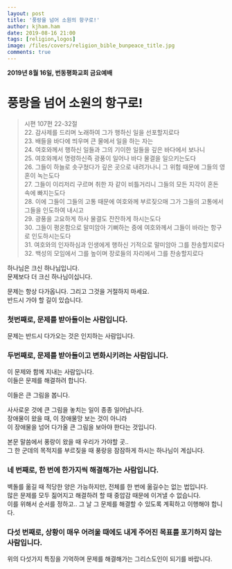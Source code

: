 ```yaml
---
layout: post
title: '풍랑을 넘어 소원의 항구로!'
author: kjham.ham
date: 2019-08-16 21:00
tags: [religion,logos]
image: /files/covers/religion_bible_bunpeace_title.jpg
comments: true
---
```


**2019년 8월 16일, 번동평화교회 금요예배**

# 풍랑을 넘어 소원의 항구로!

> 시편 107편 22-32절  
22. 감사제를 드리며 노래하여 그가 행하신 일을 선포할지로다  
23. 배들을 바다에 띄우며 큰 물에서 일을 하는 자는  
24. 여호와께서 행하신 일들과 그의 기이한 일들을 깊은 바다에서 보나니  
25. 여호와께서 명령하신즉 광풍이 일어나 바다 물결을 일으키는도다  
26. 그들이 하늘로 솟구쳤다가 깊은 곳으로 내려가나니 그 위험 때문에 그들의 영혼이 녹는도다  
27. 그들이 이리저리 구르며 취한 자 같이 비틀거리니 그들의 모든 지각이 혼돈 속에 빠지는도다  
28. 이에 그들이 그들의 고통 때문에 여호와께 부르짖으매 그가 그들의 고통에서 그들을 인도하여 내시고  
29. 광풍을 고요하게 하사 물결도 잔잔하게 하시는도다  
30. 그들이 평온함으로 말미암아 기뻐하는 중에 여호와께서 그들이 바라는 항구로 인도하시는도다  
31. 여호와의 인자하심과 인생에게 행하신 기적으로 말미암아 그를 찬송할지로다  
32. 백성의 모임에서 그를 높이며 장로들의 자리에서 그를 찬송할지로다  

하나님은 크신 하나님입니다.  
문제보다 더 크신 하나님이십니다.  

문제는 항상 다가옵니다. 그리고 그것을 거절하지 마세요.  
반드시 가야 할 길이 있습니다.  

### 첫번째로, 문제를 받아들이는 사람입니다.  
문제는 반드시 다가오는 것은 인지하는 사람입니다.  

### 두번째로, 문제를 받아들이고 변화시키려는 사람입니다.  
이 문제와 함께 지내는 사람입니다.  
이들은 문제를 해결하려 합니다.  

이들은 큰 그림을 봅니다.   

사사로운 것에 큰 그림을 놓치는 일이 종종 일어납니다.  
장애물이 왔을 때, 이 장애물망 보는 것이 아니라  
이 장애물을 넘어 다가올 큰 그림을 보아야 한다는 것입니다.  

본문 말씀에서 풍랑이 왔을 때 우리가 가야할 곳..  
그 한 군데의 목적지를 부르짖을 때 풍랑응 잠잠하게 하시는 하나님이 계십니다.  

### 네 번째로, 한 번에 한가지씩 해결해가는 사람입니다.  

벽돌를 옮길 때 적당한 양은 가능하지만, 전체를 한 번에 옮길수는 없는 법입니다.  
많은 문제를 모두 짊어지고 해결하려 할 때 중압감 때문에 이겨낼 수 없습니다.  
이를 위해서 순서를 정하고.. 그 날 그 문제를 해결할 수 있도록 계획하고 이행해야 합니다.  

### 다섯 번째로, 상황이 매우 어려울 때에도 내게 주어진 목표를 포기하지 않는 사람입니다.  

위의 다섯가지 특징을 기억하며 문제를 해결해가는 그리스도인이 되기를 바랍니다.  